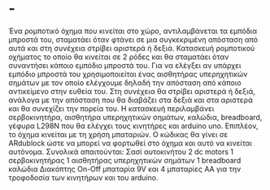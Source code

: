 # -
Ένα ρομποτικό όχημα που κινείται στο χώρο, αντιλαμβάνεται τα εμπόδια μπροστά του, σταματάει όταν φτάνει σε μια συγκεκριμένη απόσταση από αυτά και στη συνέχεια στρίβει αριστερά ή δεξιά.
Κατασκευή ρομποτικού οχήματος το οποίο θα κινείται σε 2 ρόδες και θα σταματάει όταν συναντήσει κάποιο εμπόδιο μπροστά του. Για να ελέγξει αν υπάρχει εμπόδιο μπροστά του χρησιμοποιείται ένας αισθητήρας υπερηχητικών σημάτων με τον οποίο ελέγχουμε δηλαδή την απόσταση από κάποιο αντικείμενο στην ευθεία του. Στη συνέχεια θα στρίβει αριστερά ή δεξιά, ανάλογα με την απόσταση που θα διαβάζει στα δεξιά και στα αριστερά και θα συνεχίζει την πορεία του.
Η κατασκευή περιλαμβάνει σερβοκινητήρα, αισθητήρα υπερηχητικών σημάτων, καλώδια, breadboard, γέφυρα L298N που θα ελέγχει τους κινητήρες και arduino uno. Επιπλέον, το όχημα κινείται με τη χρήση μπαταριών. Ο κώδικας θα γίνει σε ARdublock ώστε να μπορεί να φορτωθεί στο όχημα και αυτό να κινείται αυτόνομα. Συνολικά απαιτούνται:
Σασί αυτοκινήτου
2 dc motors
1 σερβοκινητήρας
1 αισθητήρας υπερηχητικών σημάτων
1 breadboard
καλώδια
Διακόπτης On-Off
μπαταρία 9V και 4 μπαταρίες ΑΑ για την τροφοδοσία των κινητήρων και του arduino.
